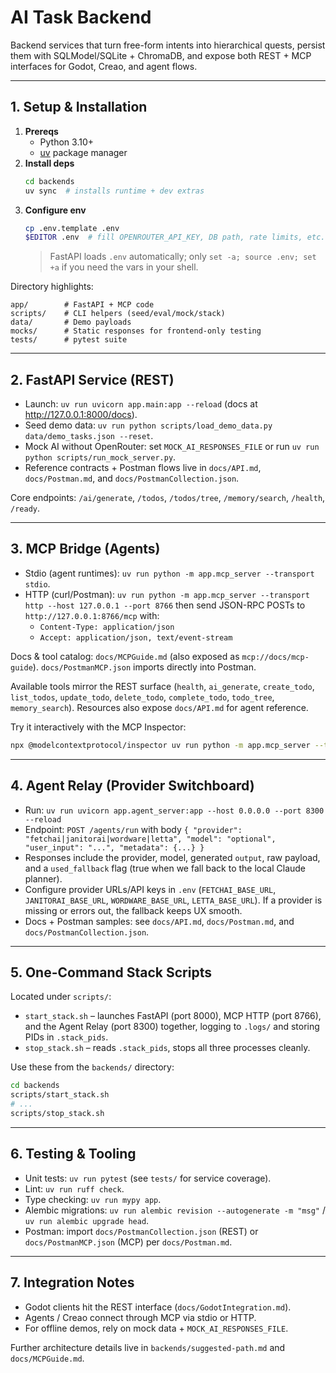 # AI Task Backend

Backend services that turn free-form intents into hierarchical quests, persist them with SQLModel/SQLite + ChromaDB, and expose both REST + MCP interfaces for Godot, Creao, and agent flows.

---

## 1. Setup & Installation
1. **Prereqs**
   - Python 3.10+
   - [uv](https://docs.astral.sh/uv/) package manager
2. **Install deps**
   ```bash
   cd backends
   uv sync  # installs runtime + dev extras
   ```
3. **Configure env**
   ```bash
   cp .env.template .env
   $EDITOR .env  # fill OPENROUTER_API_KEY, DB path, rate limits, etc.
   ```
   > FastAPI loads `.env` automatically; only `set -a; source .env; set +a` if you need the vars in your shell.

Directory highlights:
```
app/        # FastAPI + MCP code
scripts/    # CLI helpers (seed/eval/mock/stack)
data/       # Demo payloads
mocks/      # Static responses for frontend-only testing
tests/      # pytest suite
```

---

## 2. FastAPI Service (REST)
- Launch: `uv run uvicorn app.main:app --reload` (docs at http://127.0.0.1:8000/docs).
- Seed demo data: `uv run python scripts/load_demo_data.py data/demo_tasks.json --reset`.
- Mock AI without OpenRouter: set `MOCK_AI_RESPONSES_FILE` or run `uv run python scripts/run_mock_server.py`.
- Reference contracts + Postman flows live in `docs/API.md`, `docs/Postman.md`, and `docs/PostmanCollection.json`.

Core endpoints: `/ai/generate`, `/todos`, `/todos/tree`, `/memory/search`, `/health`, `/ready`.

---

## 3. MCP Bridge (Agents)
- Stdio (agent runtimes): `uv run python -m app.mcp_server --transport stdio`.
- HTTP (curl/Postman): `uv run python -m app.mcp_server --transport http --host 127.0.0.1 --port 8766` then send JSON-RPC POSTs to `http://127.0.0.1:8766/mcp` with:
  - `Content-Type: application/json`
  - `Accept: application/json, text/event-stream`

Docs & tool catalog: `docs/MCPGuide.md` (also exposed as `mcp://docs/mcp-guide`). `docs/PostmanMCP.json` imports directly into Postman.

Available tools mirror the REST surface (`health`, `ai_generate`, `create_todo`, `list_todos`, `update_todo`, `delete_todo`, `complete_todo`, `todo_tree`, `memory_search`). Resources also expose `docs/API.md` for agent reference.

Try it interactively with the MCP Inspector:
```bash
npx @modelcontextprotocol/inspector uv run python -m app.mcp_server --transport stdio
```

---

## 4. Agent Relay (Provider Switchboard)
- Run: `uv run uvicorn app.agent_server:app --host 0.0.0.0 --port 8300 --reload`
- Endpoint: `POST /agents/run` with body `{ "provider": "fetchai|janitorai|wordware|letta", "model": "optional", "user_input": "...", "metadata": {...} }`
- Responses include the provider, model, generated `output`, raw payload, and a `used_fallback` flag (true when we fall back to the local Claude planner).
- Configure provider URLs/API keys in `.env` (`FETCHAI_BASE_URL`, `JANITORAI_BASE_URL`, `WORDWARE_BASE_URL`, `LETTA_BASE_URL`). If a provider is missing or errors out, the fallback keeps UX smooth.
- Docs + Postman samples: see `docs/API.md`, `docs/Postman.md`, and `docs/PostmanCollection.json`.

---

## 5. One-Command Stack Scripts
Located under `scripts/`:
- `start_stack.sh` – launches FastAPI (port 8000), MCP HTTP (port 8766), and the Agent Relay (port 8300) together, logging to `.logs/` and storing PIDs in `.stack_pids`.
- `stop_stack.sh` – reads `.stack_pids`, stops all three processes cleanly.

Use these from the `backends/` directory:
```bash
cd backends
scripts/start_stack.sh
# ...
scripts/stop_stack.sh
```

---

## 6. Testing & Tooling
- Unit tests: `uv run pytest` (see `tests/` for service coverage).
- Lint: `uv run ruff check`.
- Type checking: `uv run mypy app`.
- Alembic migrations: `uv run alembic revision --autogenerate -m "msg"` / `uv run alembic upgrade head`.
- Postman: import `docs/PostmanCollection.json` (REST) or `docs/PostmanMCP.json` (MCP) per `docs/Postman.md`.

---

## 7. Integration Notes
- Godot clients hit the REST interface (`docs/GodotIntegration.md`).
- Agents / Creao connect through MCP via stdio or HTTP.
- For offline demos, rely on mock data + `MOCK_AI_RESPONSES_FILE`.

Further architecture details live in `backends/suggested-path.md` and `docs/MCPGuide.md`.
